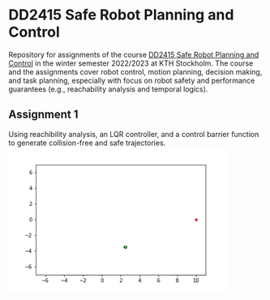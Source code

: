 # DD2415 Safe Robot Planning and Control
Repository for assignments of the course [DD2415 Safe Robot Planning and Control](https://www.kth.se/student/kurser/kurs/DD2415) in the winter semester 2022/2023 at KTH Stockholm.
The course and the assignments cover robot control, motion planning, decision making, and task planning, especially with focus on robot safety and performance guarantees (e.g., reachability analysis and temporal logics).

## Assignment 1
Using reachibility analysis, an LQR controller, and a control barrier function to generate collision-free and safe trajectories. <br/>
![Safe trajectory](images_and_videos/safe_trajectory_cbf.gif)